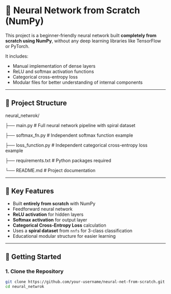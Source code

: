 # 🧠 Neural Network from Scratch (NumPy)

This project is a beginner-friendly neural network built **completely from scratch using NumPy**, without any deep learning libraries like TensorFlow or PyTorch.

It includes:
- Manual implementation of dense layers
- ReLU and softmax activation functions
- Categorical cross-entropy loss
- Modular files for better understanding of internal components

---

## 📁 Project Structure

neural_netwrok/

├── main.py # Full neural network pipeline with spiral dataset

├── softmax_fn.py # Independent softmax function example

├── loss_function.py # Independent categorical cross-entropy loss example

├── requirements.txt # Python packages required

└── README.md # Project documentation

---

## 📌 Key Features

- Built **entirely from scratch** with NumPy
- Feedforward neural network
- **ReLU activation** for hidden layers
- **Softmax activation** for output layer
- **Categorical Cross-Entropy Loss** calculation
- Uses a **spiral dataset** from `nnfs` for 3-class classification
- Educational modular structure for easier learning

---

## 🚀 Getting Started

### 1. Clone the Repository

```bash
git clone https://github.com/your-username/neural-net-from-scratch.git
cd neural_netwrok

